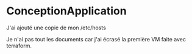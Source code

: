 # ConceptionApplication

J'ai ajouté une copie de mon /etc/hosts

Je n'ai pas tout les documents car j'ai écrasé la première VM faite avec terraform.
